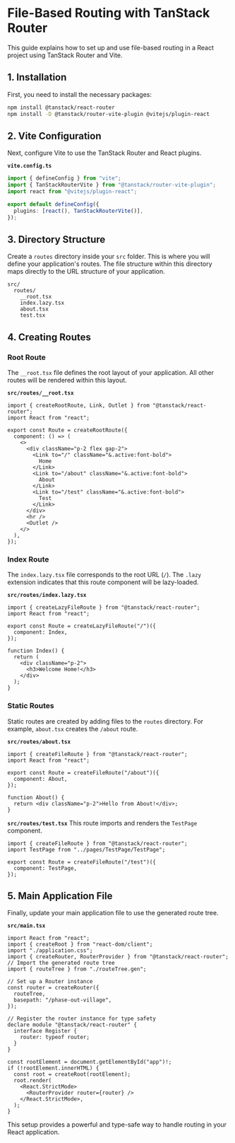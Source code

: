 # File-Based Routing with TanStack Router

This guide explains how to set up and use file-based routing in a React project using TanStack Router and Vite.

## 1. Installation

First, you need to install the necessary packages:

```bash
npm install @tanstack/react-router
npm install -D @tanstack/router-vite-plugin @vitejs/plugin-react
```

## 2. Vite Configuration

Next, configure Vite to use the TanStack Router and React plugins.

**`vite.config.ts`**

```typescript
import { defineConfig } from "vite";
import { TanStackRouterVite } from "@tanstack/router-vite-plugin";
import react from "@vitejs/plugin-react";

export default defineConfig({
  plugins: [react(), TanStackRouterVite()],
});
```

## 3. Directory Structure

Create a `routes` directory inside your `src` folder. This is where you will define your application's routes. The file structure within this directory maps directly to the URL structure of your application.

```
src/
  routes/
    __root.tsx
    index.lazy.tsx
    about.tsx
    test.tsx
```

## 4. Creating Routes

### Root Route

The `__root.tsx` file defines the root layout of your application. All other routes will be rendered within this layout.

**`src/routes/__root.tsx`**

```tsx
import { createRootRoute, Link, Outlet } from "@tanstack/react-router";
import React from "react";

export const Route = createRootRoute({
  component: () => (
    <>
      <div className="p-2 flex gap-2">
        <Link to="/" className="&.active:font-bold">
          Home
        </Link>
        <Link to="/about" className="&.active:font-bold">
          About
        </Link>
        <Link to="/test" className="&.active:font-bold">
          Test
        </Link>
      </div>
      <hr />
      <Outlet />
    </>
  ),
});
```

### Index Route

The `index.lazy.tsx` file corresponds to the root URL (`/`). The `.lazy` extension indicates that this route component will be lazy-loaded.

**`src/routes/index.lazy.tsx`**

```tsx
import { createLazyFileRoute } from "@tanstack/react-router";
import React from "react";

export const Route = createLazyFileRoute("/")({
  component: Index,
});

function Index() {
  return (
    <div className="p-2">
      <h3>Welcome Home!</h3>
    </div>
  );
}
```

### Static Routes

Static routes are created by adding files to the `routes` directory. For example, `about.tsx` creates the `/about` route.

**`src/routes/about.tsx`**

```tsx
import { createFileRoute } from "@tanstack/react-router";
import React from "react";

export const Route = createFileRoute("/about")({
  component: About,
});

function About() {
  return <div className="p-2">Hello from About!</div>;
}
```

**`src/routes/test.tsx`**
This route imports and renders the `TestPage` component.

```tsx
import { createFileRoute } from "@tanstack/react-router";
import TestPage from "../pages/TestPage/TestPage";

export const Route = createFileRoute("/test")({
  component: TestPage,
});
```

## 5. Main Application File

Finally, update your main application file to use the generated route tree.

**`src/main.tsx`**

```tsx
import React from "react";
import { createRoot } from "react-dom/client";
import "./application.css";
import { createRouter, RouterProvider } from "@tanstack/react-router";
// Import the generated route tree
import { routeTree } from "./routeTree.gen";

// Set up a Router instance
const router = createRouter({
  routeTree,
  basepath: "/phase-out-village",
});

// Register the router instance for type safety
declare module "@tanstack/react-router" {
  interface Register {
    router: typeof router;
  }
}

const rootElement = document.getElementById("app")!;
if (!rootElement.innerHTML) {
  const root = createRoot(rootElement);
  root.render(
    <React.StrictMode>
      <RouterProvider router={router} />
    </React.StrictMode>,
  );
}
```

This setup provides a powerful and type-safe way to handle routing in your React application.
